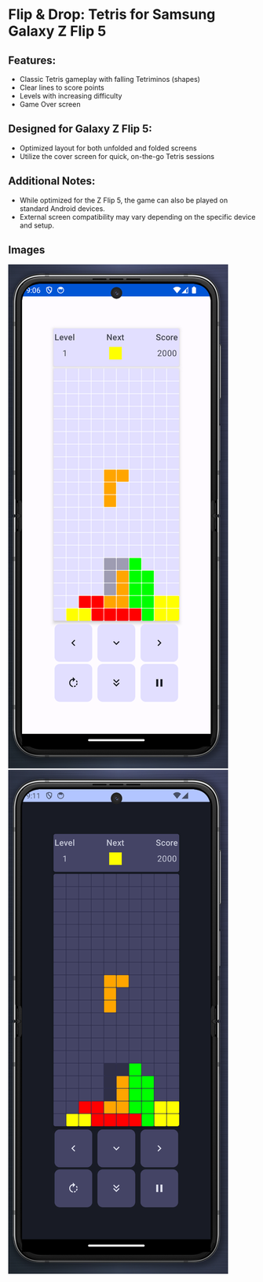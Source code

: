# Flip & Drop: Tetris for Samsung Galaxy Z Flip 5

## Features:
- Classic Tetris gameplay with falling Tetriminos (shapes)
- Clear lines to score points
- Levels with increasing difficulty
- Game Over screen

## Designed for Galaxy Z Flip 5:
- Optimized layout for both unfolded and folded screens
- Utilize the cover screen for quick, on-the-go Tetris sessions

## Additional Notes:
- While optimized for the Z Flip 5, the game can also be played on standard Android devices.
- External screen compatibility may vary depending on the specific device and setup.

## Images
![Screenshot 1](Screenshots/TetrisLight.png)
![Screenshot 2](Screenshots/TetrisDark.png)
